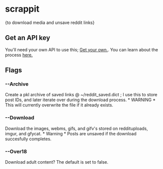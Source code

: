 # scrappit
{to download media and unsave reddit links}

## Get an API key
You'll need your own API to use this; [Get your own.](https://www.reddit.com/prefs/apps). You can learn about the process [here.](https://github.com/reddit/reddit/wiki/OAuth2)


## Flags

###  --Archive
Create a pkl archive of saved links @ ~/reddit_saved.dict ; I use this to store post IDs, and later iterate over during the download process. * WARNING * This will currently overwrite the file if it already exists.

###  --Download
Download the images, webms, gifs, and gifv's stored on reddituploads, imgur, and gfycat. * Warning * Posts are unsaved if the download succesfully completes.

### --Over18
Download adult content? The default is set to false.

